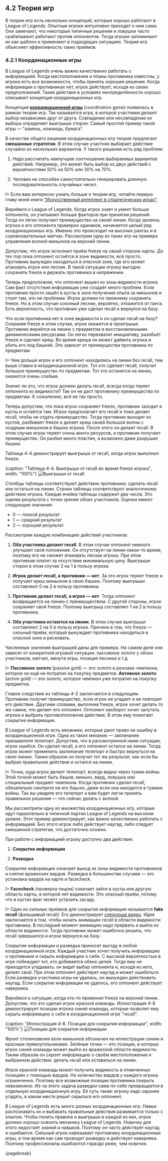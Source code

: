 ## 4.2 Теория игр

В теории игр есть несколько концепций, которые хорошо работают в League of Legends. Опытные игроки интуитивно приходят к ним сами. Они замечают, что некоторые типичные решения и ловушки часто срабатывают работают против оппонентов. Тогда игроки запоминают их как шаблон и применяют в подходящих ситуациях. Теория игр объясняет эффективность таких приёмов.

### 4.2.1 Координационные игры

В League of Legends очень важно качественно работать с информацией. Когда местоположение и планы противника известны, у игрока есть все возможности, чтобы принять хорошее решение. Когда информации о противниках нет, игрок действует, исходя из своих предположений. Такие действия в условиях неопределённости хорошо описывает концепция координационных игр.

Концепция [**координационной игры**](https://en.wikipedia.org/wiki/Coordination_game) (сoordination game) появилась в рамках теории игр. Так называется игра, в которой участники делают выбор независимо друг от друга. Совпадение или несовпадение их выбора определяет выигрыши сторон. Самый простой пример такой игры — "камень, ножницы, бумага".

В качестве общего решения координационных игр теория предлагает **смешанные стратегии**. В этом случае участник выбирает действие случайно из нескольких вариантов. У такого решения есть ряд проблем: 

1. Надо рассчитать наилучшее соотношение выбираемых вариантов действий. Например, это может быть выбор из двух действий с вероятностями 50% на 50% или 30% на 70%.

2. Человек не способен самостоятельно генерировать длинную последовательность случайных чисел.

I> Если вам интересно узнать больше о теории игр, читайте первую главу моей книги ["Искусственный интеллект в стратегических играх"](http://leanpub.com/ai-in-strategy-games).

Вернёмся к League of Legends. Когда игрок знает и умеет больше оппонента, он учитывает больше факторов при принятии решений. Тогда он легко получает преимущество на своей линии. Когда уровень игрока и его оппонента примерно одинаков, начинается целый ряд координационных игр. Именно это происходит на высоких рангах и в соревновательных матчах. Рассмотрим одну из таких игр на примере управления волной миньонов на верхней линии.

Допустим, что игрок исполнил приём freeze на своей стороне карты. До тех пор пока оппонент остаётся в зоне видимости, всё просто. Противник вынужден находиться в опасной зоне, где его может атаковать игрок или лесник. В такой ситуации игроку выгодно сохранять freeze и держать противника в напряжении.

Теперь предположим, что оппонент вышел из зоны видимости игрока. Сам факт отсутствия информации уже создаёт много проблем. Если противник просто зашёл в кусты в зоне получения опыта за миньонов и стоит там, это не проблема. Игрок должен по прежнему сохранять freeze. Но в этом случае союзный лесник, вероятно, откажется от ганга. Есть вероятность, что противник уже сделал recall и вернулся на базу.

Что если противника нет в зоне видимости и он сделал recall на базу? Сохраняя freeze в этом случае, игрок окажется в проигрыше. Противник вернётся на линию с предметом и восстановленными динамическими ресурсами. Он легко перехватит инициативу, разобьёт freeze и сделает креш. Во время креша он может дайвить игрока и убить его под башней. Это зависит от преимущества противника по предметам.

I> Чем дольше игрок и его оппонент находились на линии без recall, тем выше ставки в координационной игре. Тот кто сделает recall, получит большое преимущество по предметам. Тот кто останется на линии, окажется очень слабым.

Значит ли это, что игрок должен делать recall, всегда когда теряет оппонента из видимости? Так он не даст противнику преимущества по предметам. К сожалению, всё не так просто.

Теперь допустим, что пока игрок сохраняет freeze, противник заходит в кусты и остаётся там. Игрок предполагает его recall и тоже делает recall, чтобы не отдать преимущество. Тогда противник выходит из кустов, разбивает freeze и делает креш своей большой волны с осадным миньоном в башню игрока. После этого он делает recall. В этом случае игрок теряет очень много ресурсов, а противник получает преимущество. Он разбил много пластин, а возможно даже разрушил башню.

Таблица 4-4 демонстрирует выигрыши от recall, когда игрок выполнил freeze.

{caption: "Таблица 4-4. Выигрыши от recall во время freeze игрока", width: "100%"}
![Выигрыши от recall](images/Macromanagement/coordination-game-recall.png)

Столбцы таблицы соответствуют действию противника: сделать recall или остаться на линии. Строки таблицы соответствуют аналогичному действию игрока. Каждая ячейка таблицы содержит два числа. Это оценки результата с точки зрения обоих участников. Оценки имеют следующие значения:

* 0 — плохой результат
* 1 — средний результат
* 2 — хороший результат.

Рассмотрим каждую комбинацию действий участников:

1. **Оба участника делают recall**. В этом случае оппонент немного улучшает своё положение. Он отсутствует на линии какое-то время, поэтому его не сможет атаковать лесник игрока. При этом противник платит за отсутствие минимальную цену. Выигрыши сторон в этом случае 2 на 1 в пользу игрока.

2. **Игрок делает recall, а противник — нет**. За это игрок теряет freeze и получает креш миньонов в свою башню. Поэтому выигрыши составляют 0 на 2 в пользу противника.

3. **Противник делает recall, а игрок — нет**. Тогда оппонент возвращается на линию с преимуществом. С другой стороны, игрок сохраняет свой freeze. Поэтому выигрыш составляет 1 на 2 в пользу противника.

4. **Оба участника остаются на линии**. В этом случае выигрыши составляют 2 на 0 в пользу игрока. Причина в том, что freeze — сильный приём, который вынуждает противника находиться в опасной зоне и рисковать.

Численные значения выигрышей даны для примера. На самом деле они зависят от конкретной игровой ситуации: пассивное золото у обоих участников, матчап, минута игры, позиция лесника и т.д.

I> **Пассивное золото** (passive gold) — это золото в рюкзаке чемпиона, которое он ещё не потратил на покупку предметов. **Активное золото** (active gold) — это золото, которое чемпион уже потратил на покупку предметов.

Главое следствие из таблицы 4-2 заключается в следующем. Противник получит преимущество, если игрок не угадает и не повторит его действие. Другими словами, выполнив freeze, игрок хочет делать то же самое, что делает его оппонент. Оппонент наоборот хочет запутать игрока и выбрать противоположное действие. В этом ему помогает сокрытие информации.

В League of Legends есть механики, которые дают право на ошибку в координационной игре. Одна из таких механик — заклинание призывателя телепорт. Допустим, что в рассмотренной нами ситуации, игрок ошибся. Он сделал recall, а его оппонент остался на линии. Тогда игрок может применить заклинание телепорт и быстро вернуться на свою линию. Таким образом он получит тот же результат, как если бы выбрал правильное действие и остался на линии.

I> Точка, куда игрок делает телепорт, всегда видна через туман войны. Этой точкой может быть башня, миньон, вард, ловушка или специальный предмет чемпиона. Когда противник сделал recall, обязательно смотрите на его башню, даже если она находится в тумане войны. Так вы увидите его телепорт и вам будет легче принять правильное решение — что сейчас делать с волной.

Мы рассмотрели одну из множества координационных игр, которые идут параллельно в типичной партии League of Legends на высоком уровне. Этот пример демонстрирует, как важно качественно работать с информацией. Без этого игрок либо действует наугад, либо следует смешанной стратегии, что достаточно сложно.

При работе с информацией игроку доступно два действия:

1. **Сокрытие информации**

2. **Разведка**

Сокрытие информации означает выход из зоны видимости противников и снятие вражеских вардов. Разведка в большинстве случаев — это установка вардов на карте и facecheck.

I> **Facecheck** (проверка лицом) означает зайти в кусты или другую область карты, в которой нет видимости. Это опасный приём, потому что в кустах враг может устроить засаду.

I> Один из сильных приёмов для сокрытия информации называется **fake recall** (фальшивый recall). Его демонстрирует [следующе видео](https://www.reddit.com/r/leagueoflegends/comments/gq73v5/a_classic_fake_recall_strat/). Идея заключается в том, чтобы начать анимацию recall в области видимости противника. В последний момент анимацию надо прервать и выйти из области видимости. Тогда противник может ошибочно решить, что recall завершился и игрок вернулся на базу.

Сокрытие информации и разведка приносят выгоду в любой координационной игре. Каждый участник хочет получить информацию о противнике и скрыть информацию о себе. С высокой вероятностью в игре побеждает тот, кто добивается обеих целей. Тогда ему не приходится угадывать: он видит выбор оппонента и, исходя из него, делает свой. При этом оппонент действует наугад и может ошибиться. Если разведка участника игры не удалась, он вынужден действовать наугад. Если сокрытие информации не удалось, его оппонент действует наверняка.

Вернёмся к ситуации, когда кто-то применил freeze на верхней линии. Допустим, что это сделал игрок красной команды. Иллюстрация 4-8 демонстрирует позиции игрока синей команды, которые позволят ему скрыть информацию о себе в координационной игре "recall".

{caption: "Иллюстрация 4-8. Позиции для сокрытия информации", width: "100%"}
![Позиции для сокрытия информации](images/Macromanagement/positions-to-hide-information.png)

Фронт столкновения волн миньонов обозначен на иллюстрации синим и красным прямоугольниками. Зелёные точки — это позиции, в которых игрок синей команды может выйти из вражеской области видимости. Таким образом он скроет информацию о своём местоположении и выбранном действии: делать recall или оставаться на линии.

Игрок красной команды может получить видимость в отмеченных позициях с помощью вардов. Но количество вардов у каждого игрока ограниченно. Поэтому все возможные позиции противника покрыть невозможно. Из-за этого задача разведки сама по себе превращается в отдельную координационную игру. Её суть такая: игроку надо заранее угадать, в каком месте решит скрыться его оппонент.

В League of Legends есть много разных координационных игр. Навык распознавать их и выбирать правильные действия развивается только с опытом. Чтобы понять правила и выигрыши в каждой из них, игрок должен хорошо освоить механику League of Legends. Новичку для этого недостаёт знаний и навыков. Поэтому он часто действует наугад и ошибается. Сильный игрок навязывает противнику координационные игры, в том время как сам проводит разведку и действует наверняка. Поэтому профессионалы ошибаются гораздо реже, чем новички.

{pagebreak}
